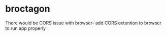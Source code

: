 # broctagon
There would be CORS issue with browser- add CORS extention to browser to run app properly
